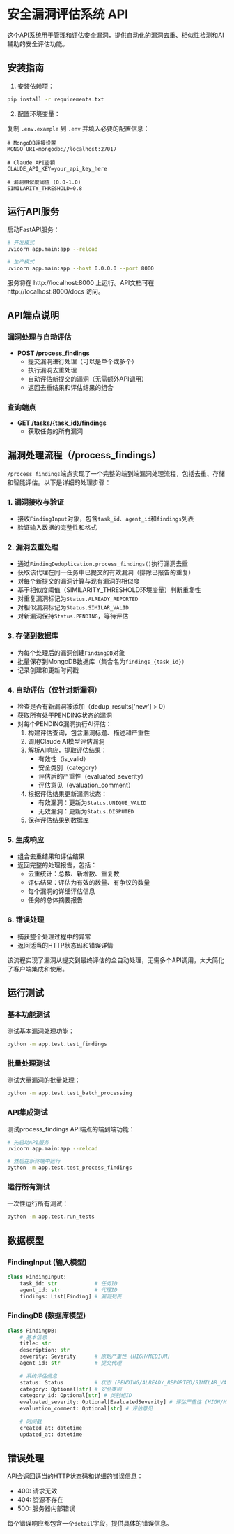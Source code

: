 # 安全漏洞评估系统 API

这个API系统用于管理和评估安全漏洞，提供自动化的漏洞去重、相似性检测和AI辅助的安全评估功能。

## 安装指南

1. 安装依赖项：

```bash
pip install -r requirements.txt
```

2. 配置环境变量：

复制 `.env.example` 到 `.env` 并填入必要的配置信息：

```
# MongoDB连接设置
MONGO_URI=mongodb://localhost:27017

# Claude API密钥
CLAUDE_API_KEY=your_api_key_here

# 漏洞相似度阈值 (0.0-1.0)
SIMILARITY_THRESHOLD=0.8
```

## 运行API服务

启动FastAPI服务：

```bash
# 开发模式
uvicorn app.main:app --reload

# 生产模式
uvicorn app.main:app --host 0.0.0.0 --port 8000
```

服务将在 http://localhost:8000 上运行。API文档可在 http://localhost:8000/docs 访问。

## API端点说明

### 漏洞处理与自动评估

- **POST /process_findings**
  - 提交漏洞进行处理（可以是单个或多个）
  - 执行漏洞去重处理
  - 自动评估新提交的漏洞（无需额外API调用）
  - 返回去重结果和评估结果的组合

### 查询端点

- **GET /tasks/{task_id}/findings**
  - 获取任务的所有漏洞

## 漏洞处理流程（/process_findings）

`/process_findings`端点实现了一个完整的端到端漏洞处理流程，包括去重、存储和智能评估。以下是详细的处理步骤：

### 1. 漏洞接收与验证
- 接收`FindingInput`对象，包含`task_id`、`agent_id`和`findings`列表
- 验证输入数据的完整性和格式

### 2. 漏洞去重处理
- 通过`FindingDeduplication.process_findings()`执行漏洞去重
- 获取该代理在同一任务中已提交的有效漏洞（排除已报告的重复）
- 对每个新提交的漏洞计算与现有漏洞的相似度
- 基于相似度阈值（SIMILARITY_THRESHOLD环境变量）判断重复性
- 对重复漏洞标记为`Status.ALREADY_REPORTED`
- 对相似漏洞标记为`Status.SIMILAR_VALID`
- 对新漏洞保持`Status.PENDING`，等待评估

### 3. 存储到数据库
- 为每个处理后的漏洞创建`FindingDB`对象
- 批量保存到MongoDB数据库（集合名为`findings_{task_id}`）
- 记录创建和更新时间戳

### 4. 自动评估（仅针对新漏洞）
- 检查是否有新漏洞被添加（dedup_results['new'] > 0）
- 获取所有处于PENDING状态的漏洞
- 对每个PENDING漏洞执行AI评估：
  1. 构建评估查询，包含漏洞标题、描述和严重性
  2. 调用Claude AI模型评估漏洞
  3. 解析AI响应，提取评估结果：
     - 有效性（is_valid）
     - 安全类别（category）
     - 评估后的严重性（evaluated_severity）
     - 评估意见（evaluation_comment）
  4. 根据评估结果更新漏洞状态：
     - 有效漏洞：更新为`Status.UNIQUE_VALID`
     - 无效漏洞：更新为`Status.DISPUTED`
  5. 保存评估结果到数据库

### 5. 生成响应
- 组合去重结果和评估结果
- 返回完整的处理报告，包括：
  - 去重统计：总数、新增数、重复数
  - 评估结果：评估为有效的数量、有争议的数量
  - 每个漏洞的详细评估信息
  - 任务的总体摘要报告

### 6. 错误处理
- 捕获整个处理过程中的异常
- 返回适当的HTTP状态码和错误详情

该流程实现了漏洞从提交到最终评估的全自动处理，无需多个API调用，大大简化了客户端集成和使用。

## 运行测试

### 基本功能测试

测试基本漏洞处理功能：

```bash
python -m app.test.test_findings
```

### 批量处理测试

测试大量漏洞的批量处理：

```bash
python -m app.test.test_batch_processing
```

### API集成测试

测试process_findings API端点的端到端功能：

```bash
# 先启动API服务
uvicorn app.main:app --reload

# 然后在新终端中运行
python -m app.test.test_process_findings
```

### 运行所有测试

一次性运行所有测试：

```bash
python -m app.test.run_tests
```

## 数据模型

### FindingInput (输入模型)

```python
class FindingInput:
    task_id: str            # 任务ID
    agent_id: str           # 代理ID
    findings: List[Finding] # 漏洞列表
```

### FindingDB (数据库模型)

```python
class FindingDB:
    # 基本信息
    title: str
    description: str
    severity: Severity      # 原始严重性 (HIGH/MEDIUM)
    agent_id: str           # 提交代理
    
    # 系统评估信息
    status: Status          # 状态 (PENDING/ALREADY_REPORTED/SIMILAR_VALID/UNIQUE_VALID/DISPUTED)
    category: Optional[str] # 安全类别
    category_id: Optional[str] # 类别组ID
    evaluated_severity: Optional[EvaluatedSeverity] # 评估严重性 (HIGH/MEDIUM/LOW)
    evaluation_comment: Optional[str] # 评估意见
    
    # 时间戳
    created_at: datetime
    updated_at: datetime
```

## 错误处理

API会返回适当的HTTP状态码和详细的错误信息：

- 400: 请求无效
- 404: 资源不存在
- 500: 服务器内部错误

每个错误响应都包含一个`detail`字段，提供具体的错误信息。 